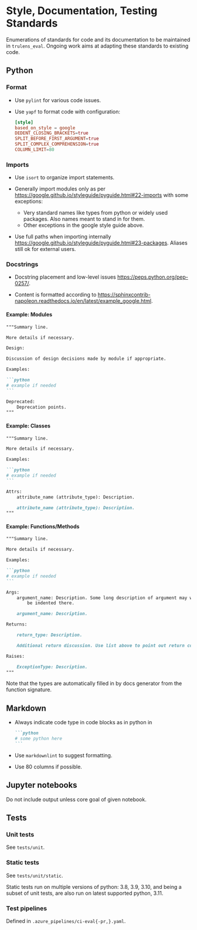 # Style, Documentation, Testing Standards

Enumerations of standards for code and its documentation to be maintained in
`trulens_eval`. Ongoing work aims at adapting these standards to existing code.

## Python

### Format

- Use `pylint` for various code issues.

- Use `yapf` to format code with configuration:

    ```toml
    [style]
    based_on_style = google
    DEDENT_CLOSING_BRACKETS=true
    SPLIT_BEFORE_FIRST_ARGUMENT=true
    SPLIT_COMPLEX_COMPREHENSION=true
    COLUMN_LIMIT=80
    ```

### Imports

- Use `isort` to organize import statements.

- Generally import modules only as per
  <https://google.github.io/styleguide/pyguide.html#22-imports> with some
  exceptions:
  
    - Very standard names like types from python or widely used packages. Also
      names meant to stand in for them.
    - Other exceptions in the google style guide above.

- Use full paths when importing internally
  <https://google.github.io/styleguide/pyguide.html#23-packages>. Aliases still
  ok for external users.

### Docstrings

- Docstring placement and low-level issues <https://peps.python.org/pep-0257/>.

- Content is formatted according to
  <https://sphinxcontrib-napoleon.readthedocs.io/en/latest/example_google.html>.

#### Example: Modules

````markdown
"""Summary line.

More details if necessary.

Design:

Discussion of design decisions made by module if appropriate.

Examples:

```python
# example if needed
```

Deprecated:
    Deprecation points.
"""
````

#### Example: Classes

````markdown
"""Summary line.

More details if necessary.

Examples:

```python
# example if needed
```

Attrs:
    attribute_name (attribute_type): Description.

    attribute_name (attribute_type): Description.
"""
````

#### Example: Functions/Methods

````markdown
"""Summary line.

More details if necessary.

Examples:

```python
# example if needed
```

Args:
    argument_name: Description. Some long description of argument may wrap over to the next line and needs to
        be indented there.

    argument_name: Description.

Returns:

    return_type: Description.

    Additional return discussion. Use list above to point out return components if there are multiple relevant components.

Raises:

    ExceptionType: Description.
"""
````

Note that the types are automatically filled in by docs generator from the
function signature.

## Markdown

- Always indicate code type in code blocks as in python in

    ````markdown
    ```python
    # some python here
    ```
    ````

- Use `markdownlint` to suggest formatting.

- Use 80 columns if possible.

## Jupyter notebooks

Do not include output unless core goal of given notebook.

## Tests

### Unit tests

See `tests/unit`.

### Static tests

See `tests/unit/static`.

Static tests run on multiple versions of python: 3.8, 3.9, 3.10, and being a
subset of unit tests, are also run on latest supported python, 3.11.

### Test pipelines

Defined in `.azure_pipelines/ci-eval{-pr,}.yaml`.
